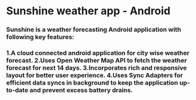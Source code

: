 # Sunshine weather app - Android

<h3>Sunshine is a weather forecasting Android application with following key features:<h3>
1.A cloud connected android application for city wise weather forecast.
2.Uses Open Weather Map API to fetch the weather forecast for next 14 days.
3.Incorporates rich and responsive layout for better user experience.
4.Uses Sync Adapters for efficient data syncs in background to keep the application up-to-date and prevent excess battery drains.
